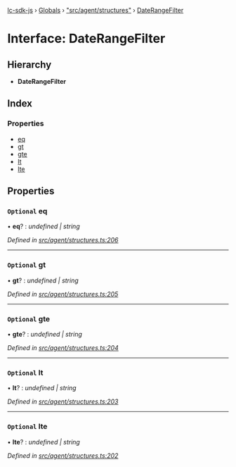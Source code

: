 [lc-sdk-js](../README.md) › [Globals](../globals.md) › ["src/agent/structures"](../modules/_src_agent_structures_.md) › [DateRangeFilter](_src_agent_structures_.daterangefilter.md)

# Interface: DateRangeFilter

## Hierarchy

* **DateRangeFilter**

## Index

### Properties

* [eq](_src_agent_structures_.daterangefilter.md#optional-eq)
* [gt](_src_agent_structures_.daterangefilter.md#optional-gt)
* [gte](_src_agent_structures_.daterangefilter.md#optional-gte)
* [lt](_src_agent_structures_.daterangefilter.md#optional-lt)
* [lte](_src_agent_structures_.daterangefilter.md#optional-lte)

## Properties

### `Optional` eq

• **eq**? : *undefined | string*

*Defined in [src/agent/structures.ts:206](https://github.com/livechat/lc-sdk-js/blob/5281c0a/src/agent/structures.ts#L206)*

___

### `Optional` gt

• **gt**? : *undefined | string*

*Defined in [src/agent/structures.ts:205](https://github.com/livechat/lc-sdk-js/blob/5281c0a/src/agent/structures.ts#L205)*

___

### `Optional` gte

• **gte**? : *undefined | string*

*Defined in [src/agent/structures.ts:204](https://github.com/livechat/lc-sdk-js/blob/5281c0a/src/agent/structures.ts#L204)*

___

### `Optional` lt

• **lt**? : *undefined | string*

*Defined in [src/agent/structures.ts:203](https://github.com/livechat/lc-sdk-js/blob/5281c0a/src/agent/structures.ts#L203)*

___

### `Optional` lte

• **lte**? : *undefined | string*

*Defined in [src/agent/structures.ts:202](https://github.com/livechat/lc-sdk-js/blob/5281c0a/src/agent/structures.ts#L202)*
